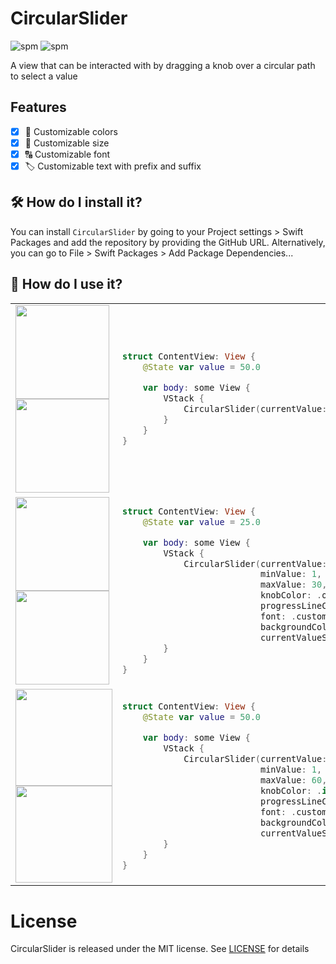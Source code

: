 # CircularSlider
![spm](https://img.shields.io/badge/SwiftPM-compatible-brightgreen?style=flat-square&logo=swift)
![spm](https://img.shields.io/github/license/terlan98/CircularSlider?style=flat-square)

A view that can be interacted with by dragging a knob over a circular path to select a value

## Features
- [x] 🌈 Customizable colors 
- [x] 📐 Customizable size 
- [x] 🔠 Customizable font 
- [x] 🏷 Customizable text with prefix and suffix

## 🛠 How do I install it?
You can install `CircularSlider` by going to your Project settings > Swift Packages and add the repository by providing the GitHub URL. Alternatively, you can go to File > Swift Packages > Add Package Dependencies...

## 🚀 How do I use it?
<table>
<tr>
<td> 

<img src="https://github.com/terlan98/CircularSlider/blob/main/Screenshots/1-d.png?raw=true#gh-dark-mode-only" width="150">
<img src="https://github.com/terlan98/CircularSlider/blob/main/Screenshots/1-l.png?raw=true#gh-light-mode-only" width="150">

</td>
<td>

```swift
struct ContentView: View {
    @State var value = 50.0

    var body: some View {
        VStack {
            CircularSlider(currentValue: $value)
        }
    }
}
```
</td>
</tr>
<tr></tr>

<tr>
<td> 

<img src="https://github.com/terlan98/CircularSlider/blob/main/Screenshots/2-d.png?raw=true#gh-dark-mode-only" width="150">
<img src="https://github.com/terlan98/CircularSlider/blob/main/Screenshots/2-l.png?raw=true#gh-light-mode-only" width="150">

</td>
<td>

```swift
struct ContentView: View {
    @State var value = 25.0

    var body: some View {
        VStack {
            CircularSlider(currentValue: $value,
                           minValue: 1,
                           maxValue: 30,
                           knobColor: .orange,
                           progressLineColor: .orange,
                           font: .custom("HelveticaNeue-Light", size: 35),
                           backgroundColor: .gray.opacity(0.05),
                           currentValueSuffix: "$")
        }
    }
}
```
</td>

</tr>
<tr></tr>
    
<tr>
<td> 

<img src="https://github.com/terlan98/CircularSlider/blob/main/Screenshots/3-d.png?raw=true#gh-dark-mode-only" width="155">
<img src="https://github.com/terlan98/CircularSlider/blob/main/Screenshots/3-l.png?raw=true#gh-light-mode-only" width="155">

</td>
<td>

```swift
struct ContentView: View {
    @State var value = 50.0

    var body: some View {
        VStack {
            CircularSlider(currentValue: $value,
                           minValue: 1,
                           maxValue: 60,
                           knobColor: .init(red: 0.5, green: 0.5, blue: 0.5),
                           progressLineColor: .init(red: 0.84, green: 0.93, blue: 0.09),
                           font: .custom("HelveticaNeue-Light", size: 35),
                           backgroundColor: .yellow.opacity(0.09),
                           currentValueSuffix: " min")
        }
    }
}
```
</td>

</tr>
    
</table>


# License
CircularSlider is released under the MIT license. See [LICENSE](https://github.com/terlan98/CircularSlider/blob/main/LICENSE) for details
